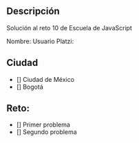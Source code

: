 ## Descripción

Solución al reto 10 de Escuela de JavaScript

Nombre:
Usuario Platzi:

## Ciudad
- [] Ciudad de México
- [] Bogotá

## Reto:
  - [] Primer problema
  - [] Segundo problema